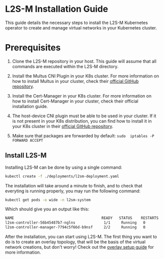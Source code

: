 # L2S-M Installation Guide
This guide details the necessary steps to install the L2S-M Kubernetes operator to create and manage virtual networks in your Kubernetes cluster.


# Prerequisites

1. Clone the L2S-M repository in your host. This guide will assume that all commands are executed within the L2S-M directory.

2. Install the Multus CNI Plugin in your K8s cluster. For more information on how to install Multus in your cluster, check their [official GitHub repository](https://github.com/k8snetworkplumbingwg/multus-cni).

3. Install the Cert-Manager in your K8s cluster. For more information on how to install Cert-Manager in your cluster, check their official installation guide.

4. The host-device CNI plugin must be able to be used in your cluster. If it is not present in your K8s distribution, you can find how to install it in your K8s cluster in their [official GitHub repository](https://github.com/containernetworking/plugins). 

5. Make sure that packages are forwarded by default: `sudo  iptables -P FORWARD ACCEPT`

## Install L2S-M

Installing L2S-M can be done by using a single command:

```bash
kubectl create -f ./deployments/l2sm-deployment.yaml
```

The installation will take around a minute to finish, and to check that everyting is running properly, you may run the following command:

```bash
kubectl get pods -o wide -n l2sm-system
```

Which should give you an output like this:

```bash
NAME                                        READY   STATUS    RESTARTS   AGE    IP           NODE    NOMINATED NODE   READINESS GATES
l2sm-controller-56b45487b7-nglns             1/1     Running   0          129m   10.1.72.72   l2sm2   <none>           <none>
l2sm-controller-manager-7794c5f66d-b9nsf     2/2     Running   0          119m   10.1.14.45   l2sm1   <none>           <none>
```


After the installation, you can start using L2S-M. The first thing you want to do is to create an overlay topology, that will be the basis of the virtual network creations, but don't worry! Check out the [overlay setup guide](../examples/overlay-setup/) for more information.